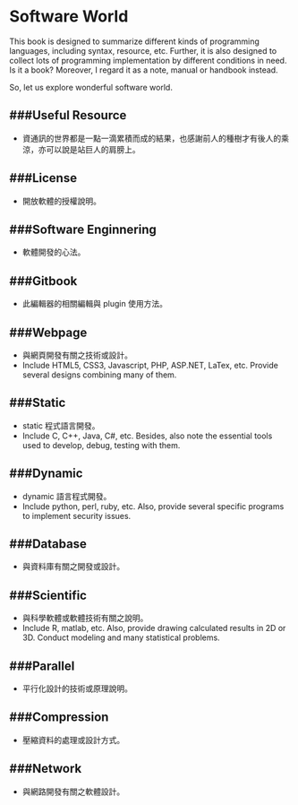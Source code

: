 # Software World

This book is designed to summarize different kinds of programming languages, including syntax, resource, etc. Further, it is also designed to collect lots of programming implementation by different conditions in need. Is it a book? Moreover, I regard it as a note, manual or handbook instead.

So, let us explore wonderful software world.

###Useful Resource
---

* 資通訊的世界都是一點一滴累積而成的結果，也感謝前人的種樹才有後人的乘涼，亦可以說是站巨人的肩膀上。

###License
---

* 開放軟體的授權說明。

###Software Enginnering
---

* 軟體開發的心法。

###Gitbook
---

* 此編輯器的相關編輯與 plugin 使用方法。

###Webpage
---

* 與網頁開發有關之技術或設計。
* Include HTML5, CSS3, Javascript, PHP, ASP.NET, LaTex, etc. Provide several designs combining many of them.

###Static
---

* static 程式語言開發。
* Include C, C++, Java, C#, etc. Besides, also note the essential tools used to develop, debug, testing with them.

###Dynamic
---

* dynamic 語言程式開發。
* Include python, perl, ruby, etc. Also, provide several specific programs to implement security issues.

###Database
---

* 與資料庫有關之開發或設計。

###Scientific
---

* 與科學軟體或軟體技術有關之說明。
* Include R, matlab, etc. Also, provide drawing calculated results in 2D or 3D. Conduct modeling and many statistical problems.

###Parallel
---

* 平行化設計的技術或原理說明。

###Compression
---

* 壓縮資料的處理或設計方式。

###Network
---

* 與網路開發有關之軟體設計。


